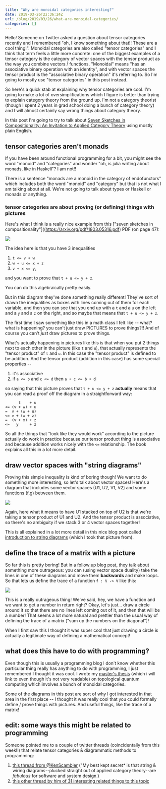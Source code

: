 ```yaml
---
title: "Why are monoidal categories interesting?"
date: 2019-03-26T22:36:24Z
url: /blog/2019/03/26/what-are-monoidal-categories/
categories: []
---
```


Hello! Someone on Twitter asked a question about tensor categories recently and I remembered "oh,
I know something about that!! These are a cool thing!". Monoidal categories are also called "tensor
categories" and I think that term feels a little more concrete: one of the biggest examples of a
tensor category is the category of vector spaces with the tensor product as the way you combine
vectors / functions. "Monoidal" means "has an associative binary operation with an identity", and with
vector spaces the tensor product is the "associative binary operation" it's referring to. So I'm
going to mostly use "tensor categories" in this post instead.

So here's a quick stab at explaining why tensor categories are cool. I'm going to make a lot of
oversimplifications which I figure is better than trying to explain category theory from the ground
up. I'm not a category theorist (though I spent 2 years in grad school doing a bunch of category
theory) and I will almost certainly say wrong things about category theory.  

In this post I'm going to try to talk about [Seven Sketches in Compositionality: An Invitation to
Applied Category Theory](https://arxiv.org/pdf/1803.05316.pdf) using mostly plain English.


## tensor categories aren't monads

If you have been around functional programming for a bit, you might see the word "monoid" and
"categories" and wonder "oh, is julia writing about monads, like in Haskell"? I am not!!

There is a sentence "monads are a monoid in the category of endofunctors" which includes both the
word "monoid" and "category" but that is not what I am talking about at all. We're not going to talk
about types or Haskell or monads or anything.

### tensor categories are about proving (or defining) things with pictures

Here's what I think is a really nice example from this ["seven sketches in compositionality"]((https://arxiv.org/pdf/1803.05316.pdf) PDF (on
page 47):

<img src="/images/monoidal-preorder.png">

The idea here is that you have 3 inequalities 

1. `t <= v + w`
2. `w + u <= x + z`
3. `v + x <= y`,

and you want to prove that `t + u <= y + z`.

You can do this algebraically pretty easily.

But in this diagram they've done something really different! They've sort of drawn the inequalities
as boxes with lines coming out of them for each variable, and then you can see that you end up with
a `t` and a `u` on the left and a `y` and a `z` on the right, and so maybe that means that `t + u <= y + z`.

The first time I saw something like this in a math class I felt like -- what? what is happening? you
can't just draw PICTURES to prove things?!! And of course you can't *just* draw pictures to prove
things.

What's actually happening in pictures like this is that when you put 2 things next to each other in
the picture (like `t` and `u`), that actually represents the "tensor product" of `t` and `u`. In
this case the "tensor product" is defined to be addition. And the tensor product (addition in this case) has
some special properties -- 

1. it's associative
2. if `a <= b` and `c <= d` then `a + c <= b + d`

so saying that this picture proves that `t + u <= y + z` **actually** means that you can read a
proof off the diagram in a straightforward way:

```
      t    + u 
<= (v + w) + u 
=  v + (w + u) 
<= v + (x + z) 
=  (v + x) + z 
<=   y     + z
```

So all the things that "look like they would work" according to the picture actually do work in
practice because our tensor product thing is associative and because addition works nicely with the
`<=` relationship. The book explains all this in a lot more detail.

## draw vector spaces with "string diagrams"

Proving this simple inequality is kind of boring though! We want to do something more interesting,
so let's talk about vector spaces! Here's a diagram that includes some vector spaces (U1, U2, V1, V2)
and some functions (f,g) between them.

<img src="/images/tensor-vector.png">

Again, here what it means to have U1 stacked on top of U2 is that we're taking a tensor product of
U1 and U2. And the tensor product is associative, so there's no ambiguity if we stack 3 or 4 vector
spaces together!

This is all explained in a lot more detail in this nice blog post called [introduction to string diagrams](https://qchu.wordpress.com/2012/11/05/introduction-to-string-diagrams/) (which I took that picture from).

## define the trace of a matrix with a picture

So far this is pretty boring! But in a [follow up blog
post](https://qchu.wordpress.com/2012/11/06/string-diagrams-duality-and-trace/), they talk about
something more outrageous: you can (using vector space duality) take the lines in one of these diagrams and move them
**backwards** and make loops. So that lets us define the trace of a function `f : V -> V` like this:

<img src="/images/trace.png">

This is a really outrageous thing! We've said, hey, we have a function and we want to get a number
in return right? Okay, let's just... draw a circle around it so that there are no lines left coming
out of it, and then that will be a number! That seems a lot more natural and prettier than the usual
way of defining the trace of a matrix ("sum up the numbers on the diagonal")!

When I first saw this I thought it was super cool that just drawing a circle is actually a
legitimate way of defining a mathematical concept!

## what does this have to do with programming?

Even though this is usually a programming blog I don't know whether this particular thing really has
anything to do with programming, I just remembered I thought it was cool.
I wrote my [master's
thesis](https://github.com/jvns/masters-thesis/raw/master/thesis.pdf) (which i will link to even
though it's not very readable) on topological quantum computing which involves a bunch of monoidal
categories.

Some of the diagrams in this post are sort of why I got interested in that area in the first place
-- I thought it was really cool that you could formally define / prove things with pictures. And
useful things, like the trace of a matrix!

## edit: some ways this might be related to programming

Someone pointed me to a couple of twitter threads (coincidentally from this week!!) that relate
tensor categories & diagrammatic methods to programming:

1. [this thread from @KenScambler](https://twitter.com/KenScambler/status/1108738366529400832) ("My best kept secret* is that string & wiring diagrams--plucked straight out of applied category theory--are *fabulous* for software and system design.)
2. [this other thread by him of 31 interesting related things to this topic](https://twitter.com/KenScambler/status/1109474342822244353)
